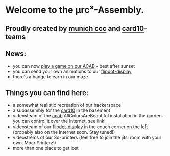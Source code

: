 # Welcome to the µrc³-Assembly.

## Proudly created by [munich ccc](https://muc.ccc.de) and [card10](https://card10.badge.events.ccc.de/)-teams

## News:
* you can now <a href="https://pla.y.nu/acab/" target="_blank">play a game on our ACAB</a> - best after sunset
* you can send your own animations to our [flipdot-display](https://wiki.muc.ccc.de/flipdot:start)
* there's a badge to earn in our maze

## Things you can find here:
* a somewhat realistic recreation of our hackerspace
* a subassembly for the [card10](https://card10.badge.events.ccc.de/) in the basement
* videosteam of the [acab](https://wiki.muc.ccc.de/acab) AllColorsAreBeautiful installation in the garden - you can control it over the Internet, see link!
* videosteam of our [flipdot-display](https://wiki.muc.ccc.de/flipdot:start) in the couch corner on the left (probably also on the Internet soon. Stay tuned!)
* videostrems of our 3d-printers (feel free to join the jitsi room with your own. Moar Printerz!)
* more than one place to get lost

